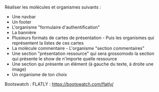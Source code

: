 Réaliser les molécules et organismes suivants :

*   Une navbar
*   Un footer
*   L'organisme "formulaire d'authentification"
*   La bannière
*   Plusieurs formats de cartes de présentation
        - Puis les organismes qui représentent la listes de ces cartes
*   La molécule commentaire
        - L'organisme "section commentaires"
*   Une section "présentation ressource" qui sera grossomodo la section qui présente le show de n'importe quelle ressource
*   Une section qui présente un élément (à gauche du texte, à droite une image)
*   Un organisme de ton choix

Bootswatch : FLATLY : https://bootswatch.com/flatly/
